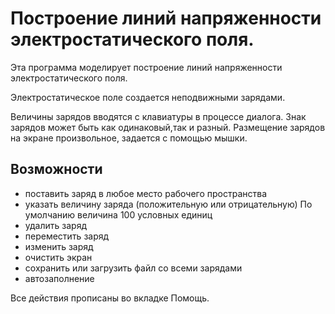 #  Построение линий напряженности электростатического поля.
Эта программа моделирует построение линий напряженности электростатического поля.

Электростатическое поле создается неподвижными зарядами. 

Величины зарядов вводятся с клавиатуры в процессе диалога.
Знак зарядов может быть как одинаковый,так и разный. Размещение зарядов на экране произвольное, задается с помощью мышки.

## Возможности
- поставить заряд в любое место рабочего пространства
- указать величину заряда (положительную или отрицательную) По умолчанию величина 100 условных единиц
- удалить заряд
- переместить заряд
- изменить заряд
- очистить экран
- сохранить или загрузить файл со всеми зарядами
- автозаполнение

Все действия прописаны во вкладке Помощь.
